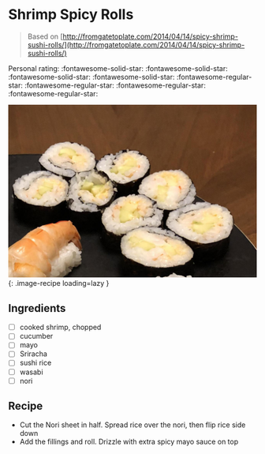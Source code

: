 <!-- Needs Manual Review -->

# Shrimp Spicy Rolls

> Based on [http://fromgatetoplate.com/2014/04/14/spicy-shrimp-sushi-rolls/](http://fromgatetoplate.com/2014/04/14/spicy-shrimp-sushi-rolls/)

<!-- rating=1; (User can specify rating on scale of 1-5) -->
<!-- AUTO-UserRating -->
Personal rating: :fontawesome-solid-star: :fontawesome-solid-star: :fontawesome-solid-star: :fontawesome-solid-star: :fontawesome-regular-star: :fontawesome-regular-star: :fontawesome-regular-star: :fontawesome-regular-star:
<!-- /AUTO-UserRating -->

<!-- name_image=shrimp_spicy_rolls.jpeg; (User can specify image name) -->
<!-- AUTO-Image -->
![shrimp_spicy_rolls.jpeg](./shrimp_spicy_rolls.jpeg){: .image-recipe loading=lazy }
<!-- /AUTO-Image -->

## Ingredients

* [ ] cooked shrimp, chopped
* [ ] cucumber
* [ ] mayo
* [ ] Sriracha
* [ ] sushi rice
* [ ] wasabi
* [ ] nori

## Recipe

* Cut the Nori sheet in half. Spread rice over the nori, then flip rice side down
* Add the fillings and roll. Drizzle with extra spicy mayo sauce on top
